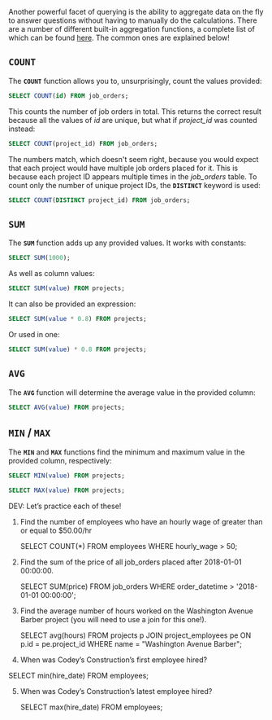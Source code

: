 Another powerful facet of querying is the ability to aggregate data on the fly to answer questions without having to manually do the calculations. There are a number of different built-in aggregation functions, a complete list of which can be found [here](https://dev.mysql.com/doc/refman/5.7/en/group-by-functions.html). The common ones are explained below!

## `COUNT`

The **`COUNT`** function allows you to, unsurprisingly, count the values provided:

```sql
SELECT COUNT(id) FROM job_orders;
```

This counts the number of job orders in total. This returns the correct result because all the values of _id_ are unique, but what if *project_id* was counted instead:

```sql
SELECT COUNT(project_id) FROM job_orders;
```

The numbers match, which doesn't seem right, because you would expect that each project would have multiple job orders placed for it. This is because each project ID appears multiple times in the *job_orders* table. To count only the number of unique project IDs, the **`DISTINCT`** keyword is used:

```sql
SELECT COUNT(DISTINCT project_id) FROM job_orders;
```

## `SUM`

The **`SUM`** function adds up any provided values. It works with constants:

```sql
SELECT SUM(1000);
```

As well as column values:

```sql
SELECT SUM(value) FROM projects;
```

It can also be provided an expression:

```sql
SELECT SUM(value * 0.8) FROM projects;
```

Or used in one:

```sql
SELECT SUM(value) * 0.8 FROM projects;
```

## `AVG`

The **`AVG`** function will determine the average value in the provided column:

```sql
SELECT AVG(value) FROM projects;
```

## `MIN` / `MAX`

The **`MIN`** and **`MAX`** functions find the minimum and maximum value in the provided column, respectively:

```sql
SELECT MIN(value) FROM projects;
```

```sql
SELECT MAX(value) FROM projects;
```

DEV: Let’s practice each of these!

1. Find the number of employees who have an hourly wage of greater than or equal to $50.00/hr 

   SELECT COUNT(*) FROM employees WHERE hourly_wage > 50;

2. Find the sum of the price of all job_orders placed after 2018-01-01 00:00:00.

   SELECT SUM(price) FROM job_orders WHERE order_datetime > '2018-01-01 00:00:00';

3. Find the average number of hours worked on the Washington Avenue Barber project (you will need to use a join for this one!).

   SELECT avg(hours) FROM projects p JOIN project_employees pe ON p.id = pe.project_id WHERE name = "Washington Avenue Barber";

4.  When was Codey’s Construction’s first employee hired?

   SELECT min(hire_date) FROM employees;

5. When was Codey’s Construction’s latest employee hired?

   SELECT max(hire_date) FROM employees;